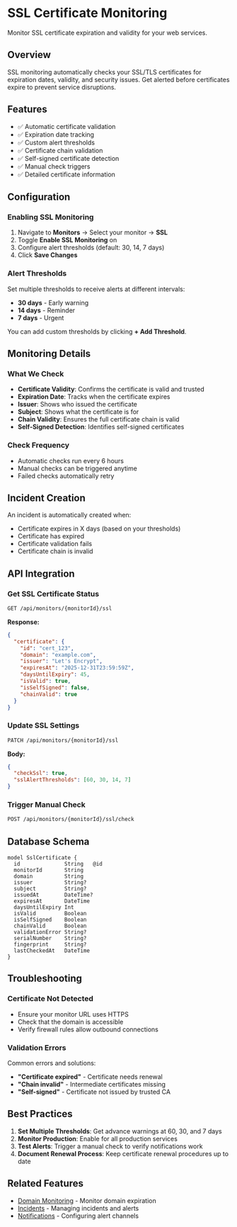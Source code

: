 # SSL Certificate Monitoring

Monitor SSL certificate expiration and validity for your web services.

## Overview

SSL monitoring automatically checks your SSL/TLS certificates for expiration dates, validity, and security issues. Get alerted before certificates expire to prevent service disruptions.

## Features

- ✅ Automatic certificate validation
- ✅ Expiration date tracking
- ✅ Custom alert thresholds
- ✅ Certificate chain validation
- ✅ Self-signed certificate detection
- ✅ Manual check triggers
- ✅ Detailed certificate information

## Configuration

### Enabling SSL Monitoring

1. Navigate to **Monitors** → Select your monitor → **SSL**
2. Toggle **Enable SSL Monitoring** on
3. Configure alert thresholds (default: 30, 14, 7 days)
4. Click **Save Changes**

### Alert Thresholds

Set multiple thresholds to receive alerts at different intervals:

- **30 days** - Early warning
- **14 days** - Reminder
- **7 days** - Urgent

You can add custom thresholds by clicking **+ Add Threshold**.

## Monitoring Details

### What We Check

- **Certificate Validity**: Confirms the certificate is valid and trusted
- **Expiration Date**: Tracks when the certificate expires
- **Issuer**: Shows who issued the certificate
- **Subject**: Shows what the certificate is for
- **Chain Validity**: Ensures the full certificate chain is valid
- **Self-Signed Detection**: Identifies self-signed certificates

### Check Frequency

- Automatic checks run every 6 hours
- Manual checks can be triggered anytime
- Failed checks automatically retry

## Incident Creation

An incident is automatically created when:

- Certificate expires in X days (based on your thresholds)
- Certificate has expired
- Certificate validation fails
- Certificate chain is invalid

## API Integration

### Get SSL Certificate Status

```bash
GET /api/monitors/{monitorId}/ssl
```

**Response:**
```json
{
  "certificate": {
    "id": "cert_123",
    "domain": "example.com",
    "issuer": "Let's Encrypt",
    "expiresAt": "2025-12-31T23:59:59Z",
    "daysUntilExpiry": 45,
    "isValid": true,
    "isSelfSigned": false,
    "chainValid": true
  }
}
```

### Update SSL Settings

```bash
PATCH /api/monitors/{monitorId}/ssl
```

**Body:**
```json
{
  "checkSsl": true,
  "sslAlertThresholds": [60, 30, 14, 7]
}
```

### Trigger Manual Check

```bash
POST /api/monitors/{monitorId}/ssl/check
```

## Database Schema

```prisma
model SslCertificate {
  id              String   @id
  monitorId       String
  domain          String
  issuer          String?
  subject         String?
  issuedAt        DateTime?
  expiresAt       DateTime
  daysUntilExpiry Int
  isValid         Boolean
  isSelfSigned    Boolean
  chainValid      Boolean
  validationError String?
  serialNumber    String?
  fingerprint     String?
  lastCheckedAt   DateTime
}
```

## Troubleshooting

### Certificate Not Detected

- Ensure your monitor URL uses HTTPS
- Check that the domain is accessible
- Verify firewall rules allow outbound connections

### Validation Errors

Common errors and solutions:

- **"Certificate expired"** - Certificate needs renewal
- **"Chain invalid"** - Intermediate certificates missing
- **"Self-signed"** - Certificate not issued by trusted CA

## Best Practices

1. **Set Multiple Thresholds**: Get advance warnings at 60, 30, and 7 days
2. **Monitor Production**: Enable for all production services
3. **Test Alerts**: Trigger a manual check to verify notifications work
4. **Document Renewal Process**: Keep certificate renewal procedures up to date

## Related Features

- [Domain Monitoring](./DOMAIN_MONITORING.md) - Monitor domain expiration
- [Incidents](../INCIDENTS.md) - Managing incidents and alerts
- [Notifications](../NOTIFICATIONS.md) - Configuring alert channels

